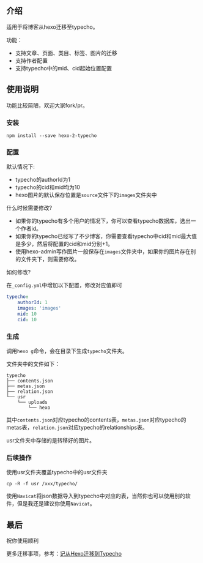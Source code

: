 ## 介绍

适用于将博客从hexo迁移至typecho。

功能：

* 支持文章、页面、类目、标签、图片的迁移
* 支持作者配置
* 支持typecho中的mid、cid起始位置配置


## 使用说明

功能比较简陋，欢迎大家fork/pr。

### 安装

```shell
npm install --save hexo-2-typecho
```

### 配置

默认情况下:

* typecho的authorId为1
* typecho的cid和mid均为10
* hexo图片的默认保存位置是`source`文件下的`images`文件夹中

什么时候需要修改?

* 如果你的typecho有多个用户的情况下，你可以查看typecho数据库，选出一个作者id。
* 如果你的typecho已经写了不少博客，你需要查看typecho中cid和mid最大值是多少，然后将配置的cid和mid分别+1。
* 使用hexo-admin写作图片一般保存在`images`文件夹中，如果你的图片存在别的文件夹下，则需要修改。

如何修改?

在`_config.yml`中增加以下配置，修改对应值即可

```yaml
typecho:
	authorId: 1
	images: 'images'
	mid: 10
	cid: 10
```

### 生成

调用`hexo g`命令，会在目录下生成`typecho`文件夹。

文件夹中的文件如下：

```shell
typecho
├── contents.json
├── metas.json
├── relation.json
└── usr
    └── uploads
        └── hexo
```

其中`contents.json`对应typecho的contents表，`metas.json`对应typecho的metas表，`relation.json`对应typecho的relationships表。

usr文件夹中存储的是转移好的图片。

### 后续操作

使用usr文件夹覆盖typecho中的usr文件夹

```shell
cp -R -f usr /xxx/typecho/
```

使用`Navicat`将json数据导入到typecho中对应的表，当然你也可以使用别的软件，但是我还是建议你使用`Navicat`。


## 最后

祝你使用顺利


更多迁移事项，参考：[记从Hexo迁移到Typecho](https://blog.gavinzh.com/2020/04/04/Migrating-Typecho-from-hexo/)
